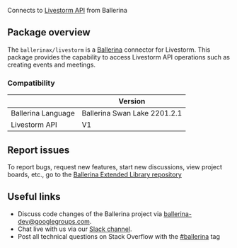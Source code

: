 Connects to [Livestorm API](https://developers.livestorm.co/docs) from Ballerina

## Package overview
The `ballerinax/livestorm` is a [Ballerina](https://ballerina.io/) connector for Livestorm.
This package provides the capability to access Livestorm API operations such as creating events and meetings.

### Compatibility
|                    | Version                    |
|--------------------|----------------------------|
| Ballerina Language | Ballerina Swan Lake 2201.2.1 |
| Livestorm API      | V1                         |

## Report issues
To report bugs, request new features, start new discussions, view project boards, etc., go to the [Ballerina Extended Library repository](https://github.com/ballerina-platform/ballerina-extended-library)

## Useful links
- Discuss code changes of the Ballerina project via [ballerina-dev@googlegroups.com](mailto:ballerina-dev@googlegroups.com).
- Chat live with us via our [Slack channel](https://ballerina.io/community/slack/).
- Post all technical questions on Stack Overflow with the [#ballerina](https://stackoverflow.com/questions/tagged/ballerina) tag
